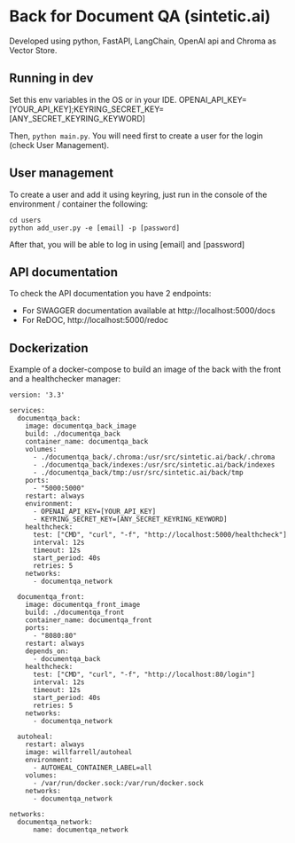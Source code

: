 # Back for Document QA (sintetic.ai)
Developed using python, FastAPI, LangChain, OpenAI api and Chroma as Vector Store.

## Running in dev
Set this env variables in the OS or in your IDE.
OPENAI_API_KEY=[YOUR_API_KEY];KEYRING_SECRET_KEY=[ANY_SECRET_KEYRING_KEYWORD]

Then, `python main.py`. You will need first to create a user for the login (check User Management).

## User management
To create a user and add it using keyring, just run in the console of the environment 
/ container the following:
```
cd users
python add_user.py -e [email] -p [password]
```
After that, you will be able to log in using [email] and [password]

## API documentation
To check the API documentation you have 2 endpoints:
- For SWAGGER documentation available at http://localhost:5000/docs
- For ReDOC, http://localhost:5000/redoc

## Dockerization
Example of a docker-compose to build an image of the back with the front and a 
healthchecker manager:
```
version: '3.3'

services:
  documentqa_back:
    image: documentqa_back_image
    build: ./documentqa_back
    container_name: documentqa_back
    volumes:
      - ./documentqa_back/.chroma:/usr/src/sintetic.ai/back/.chroma
      - ./documentqa_back/indexes:/usr/src/sintetic.ai/back/indexes
      - ./documentqa_back/tmp:/usr/src/sintetic.ai/back/tmp
    ports:
      - "5000:5000"
    restart: always
    environment:
      - OPENAI_API_KEY=[YOUR_API_KEY]
      - KEYRING_SECRET_KEY=[ANY_SECRET_KEYRING_KEYWORD]
    healthcheck:
      test: ["CMD", "curl", "-f", "http://localhost:5000/healthcheck"]
      interval: 12s
      timeout: 12s
      start_period: 40s
      retries: 5
    networks:
      - documentqa_network

  documentqa_front:
    image: documentqa_front_image
    build: ./documentqa_front
    container_name: documentqa_front
    ports:
      - "8080:80"
    restart: always
    depends_on:
      - documentqa_back
    healthcheck:
      test: ["CMD", "curl", "-f", "http://localhost:80/login"]
      interval: 12s
      timeout: 12s
      start_period: 40s
      retries: 5
    networks:
      - documentqa_network

  autoheal:
    restart: always
    image: willfarrell/autoheal
    environment:
      - AUTOHEAL_CONTAINER_LABEL=all
    volumes:
      - /var/run/docker.sock:/var/run/docker.sock
    networks:
      - documentqa_network

networks:
  documentqa_network:
      name: documentqa_network
```
